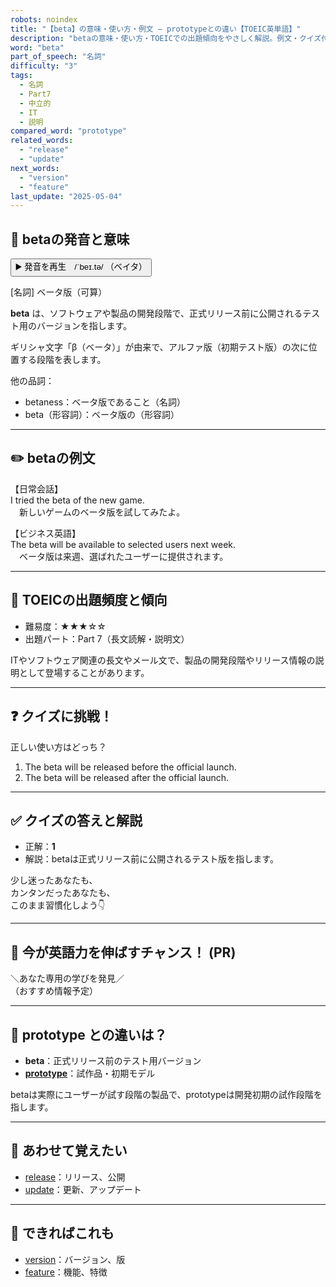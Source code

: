 ```yaml
---
robots: noindex
title: "【beta】の意味・使い方・例文 ― prototypeとの違い【TOEIC英単語】"
description: "betaの意味・使い方・TOEICでの出題傾向をやさしく解説。例文・クイズ付きでprototypeとの違いもわかりやすく学べます。"
word: "beta"
part_of_speech: "名詞"
difficulty: "3"
tags:
  - 名詞
  - Part7
  - 中立的
  - IT
  - 説明
compared_word: "prototype"
related_words:
  - "release"
  - "update"
next_words:
  - "version"
  - "feature"
last_update: "2025-05-04"
---
```


## 🔰 betaの発音と意味

<button class="play-audio" onclick="playTTS('beta')">
  <span class="play-audio-main">
    ▶️ 発音を再生　/ˈbeɪ.tə/
  </span>
  <span class="play-audio-sub">
    （ベイタ）
  </span>
</button>

[名詞] ベータ版（可算）

**beta** は、ソフトウェアや製品の開発段階で、正式リリース前に公開されるテスト用のバージョンを指します。

ギリシャ文字「β（ベータ）」が由来で、アルファ版（初期テスト版）の次に位置する段階を表します。

他の品詞：  
- betaness：ベータ版であること（名詞）
- beta（形容詞）：ベータ版の（形容詞）

---

## ✏️ betaの例文

【日常会話】  
I tried the beta of the new game.  
　新しいゲームのベータ版を試してみたよ。

【ビジネス英語】  
The beta will be available to selected users next week.  
　ベータ版は来週、選ばれたユーザーに提供されます。

---

## 🎯 TOEICの出題頻度と傾向

- 難易度：★★★☆☆
- 出題パート：Part 7（長文読解・説明文）

ITやソフトウェア関連の長文やメール文で、製品の開発段階やリリース情報の説明として登場することがあります。

---

## ❓ クイズに挑戦！

正しい使い方はどっち？

1. The beta will be released before the official launch.  
2. The beta will be released after the official launch.

---

## ✅ クイズの答えと解説

- 正解：**1**
- 解説：betaは正式リリース前に公開されるテスト版を指します。

少し迷ったあなたも、  
カンタンだったあなたも、  
このまま習慣化しよう👇️

---

## 🚀 今が英語力を伸ばすチャンス！ (PR)

<div class="info-center">
＼あなた専用の学びを発見／<br>  
（おすすめ情報予定）
</div>

---

## 🤔  prototype との違いは？

- **beta**：正式リリース前のテスト用バージョン
- **[prototype](/word/prototype)**：試作品・初期モデル

betaは実際にユーザーが試す段階の製品で、prototypeは開発初期の試作段階を指します。

---

## 🧩 あわせて覚えたい

- [release](/word/release)：リリース、公開
- [update](/word/update)：更新、アップデート

---

## 📖 できればこれも

- [version](/word/version)：バージョン、版
- [feature](/word/feature)：機能、特徴

<!-- cvid: aid29_bid22 -->
